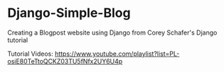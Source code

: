 # Django-Simple-Blog
Creating a Blogpost website using Django from Corey Schafer's Django tutorial

Tutorial Videos:
https://www.youtube.com/playlist?list=PL-osiE80TeTtoQCKZ03TU5fNfx2UY6U4p

